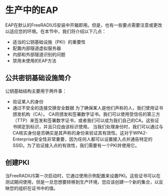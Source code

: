 # 生产中的EAP
EAP在默认的FreeRADIUS安装中开箱即用。但是，也有一些要点需要注意或更改以适应您的环境。在本节中，我们将介绍以下几点：
+ 适当的公钥基础设施（PKI）的重要性
+ 配置内部隧道虚拟服务器
+ 内部和外部隧道识别的问题
+ 禁用未使用的EAP方法
## 公共密钥基础设施简介
公钥基础结构主要用于两件事：
+ 验证某人的身份
+ 通过不安全的连接交换安全数据
为了确保某人是他们声称的人，我们使用证书颁发机构（CA）。 CA将颁发和签署数字证书。我们可以使用受信任的第三方（TTP）来签发和签署数字证书，或者我们可以成为我们自己的CA。这些证书绑定到标识，并且只应由该标识使用。
当我们处理身份时，我们可以通过与CA核实身份是否确实是其声称的身份来验证其有效性。这对于WPA2-Enterprise安全性非常重要，因为任何人都可以设置接入点并通告特定的SSID。为了验证接入点的有效性，我们需要有一个PKI并使用它。
## 创建PKI
当FreeRADIUS第一次启动时，它通过使用示例配置来设置PKI。这些证书可以在测试期间使用，但是一旦您想要转移到生产环境，您应该创建一个新的集合，以反映您的组织在证书中的值。